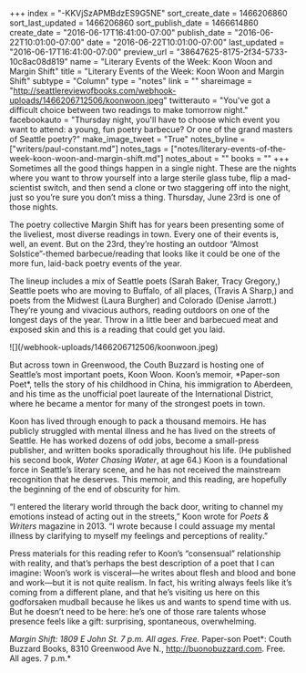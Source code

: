 +++
index = "-KKVjSzAPMBdzES9G5NE"
sort_create_date = 1466206860
sort_last_updated = 1466206860
sort_publish_date = 1466614860
create_date = "2016-06-17T16:41:00-07:00"
publish_date = "2016-06-22T10:01:00-07:00"
date = "2016-06-22T10:01:00-07:00"
last_updated = "2016-06-17T16:41:00-07:00"
preview_url = "38647625-8175-2f34-5733-10c8ac08d819"
name = "Literary Events of the Week: Koon Woon and Margin Shift"
title = "Literary Events of the Week: Koon Woon and Margin Shift"
subtype = "Column"
type = "notes"
link = ""
shareimage = "http://seattlereviewofbooks.com/webhook-uploads/1466206712506/koonwoon.jpeg"
twitterauto = "You've got a difficult choice between two readings  to make tomorrow night."
facebookauto = "Thursday night, you'll have to choose which event you want to attend: a young, fun poetry barbecue? Or one of the grand masters of Seattle poetry?"
make_image_tweet = "True"
notes_byline = ["writers/paul-constant.md"]
notes_tags = ["notes/literary-events-of-the-week-koon-woon-and-margin-shift.md"]
notes_about = ""
books = ""
+++
Sometimes all the good things happen in a single night. These are the nights where you want to throw yourself into a large sterile glass tube, flip a mad-scientist switch, and then send a clone or two staggering off into the night, just so you’re sure you don’t miss a thing. Thursday, June 23rd is one of those nights.

The poetry collective Margin Shift has for years been presenting some of the liveliest, most diverse readings in town. Every one of their events is, well, an event. But on the 23rd, they’re hosting an outdoor “Almost Solstice”-themed barbecue/reading that looks like it could be one of the more fun, laid-back poetry events of the year. 

The lineup includes a mix of Seattle poets (Sarah Baker, Tracy Gregory,) Seattle poets who are moving to Buffalo, of all places, (Travis A Sharp,) and poets from the Midwest (Laura Burgher) and Colorado (Denise Jarrott.) They’re young and vivacious authors, reading outdoors on one of the longest days of the year. Throw in a little beer and barbecued meat and exposed skin and this is a reading that could get you laid.

<p class-"image-left">![](/webhook-uploads/1466206712506/koonwoon.jpeg)</p>
But across town in Greenwood, the Couth Buzzard is hosting one of Seattle’s most important poets, Koon Woon. Koon’s memoir, *Paper-son Poet*, tells the story of his childhood in China, his immigration to Aberdeen, and his time as the unofficial poet laureate of the International District, where he became a mentor for many of the strongest poets in town. 

Koon has lived through enough to pack a thousand memoirs. He has publicly struggled with mental illness and he has lived on the streets of Seattle. He has worked dozens of odd jobs, become a small-press publisher, and written books sporadically throughout his life. (He published his second book, *Water Chasing Water*, at age 64.) Koon is a foundational force in Seattle’s literary scene, and he has not received the mainstream recognition that he deserves. This memoir, and this reading, are hopefully the beginning of the end of obscurity for him.

“I entered the literary world through the back door, writing to channel my emotions instead of acting out in the streets,” Koon wrote for *Poets & Writers* magazine in 2013. “I wrote because I could assuage my mental illness by clarifying to myself my feelings and perceptions of reality.” 

Press materials for this reading refer to Koon’s “consensual” relationship with reality, and that’s perhaps the best description of a poet that I can imagine: Woon’s work is visceral—he writes about flesh and blood and bone and work—but it is not quite realism. In fact, his writing always feels like it’s coming from a different plane, and that he’s visiting us here on this godforsaken mudball because he likes us and wants to spend time with us. But he doesn’t need to be here: he’s one of those rare talents whose presence feels like a gift: surprising, spontaneous, overwhelming.

*Margin Shift: 1809 E John St. 7 p.m. All ages. Free.* Paper-son Poet*: Couth Buzzard Books, 8310 Greenwood Ave N., http://buonobuzzard.com. Free. All ages. 7 p.m.* 
